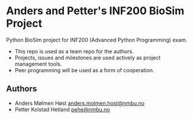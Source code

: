# Anders and Petter's INF200 BioSim Project

Python BioSim project for INF200 (Advanced Python Programming) exam.

- This repo is used as a team repo for the authors.
- Projects, issues and milestones are used actively as project management tools.
- Peer programming will be used as a form of cooperation.

## Authors

- Anders Mølmen Høst <anders.molmen.host@nmbu.no>
- Petter Kolstad Hetland <pehe@nmbu.no>

